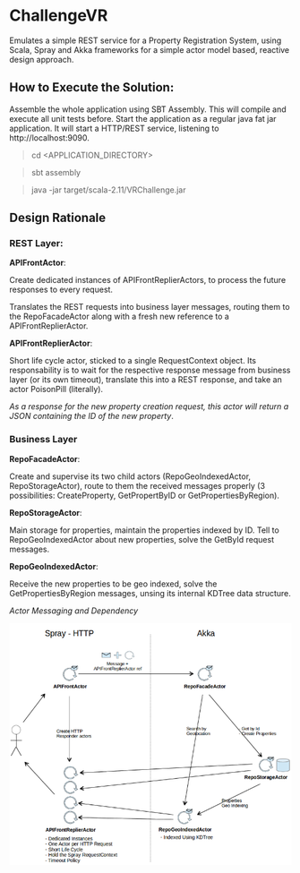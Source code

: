 ChallengeVR
===================

Emulates a simple REST service for a Property Registration System, using Scala, Spray and Akka frameworks for a simple actor model based, reactive design approach.

## How to Execute the Solution:

Assemble the whole application using SBT Assembly. This will compile and execute all unit tests before.
Start the application as a regular java fat jar application. It will start a HTTP/REST service, listening to http://localhost:9090.


> cd \<APPLICATION_DIRECTORY\>

> sbt assembly

> java -jar target/scala-2.11/VRChallenge.jar



## Design Rationale

### REST Layer:

**APIFrontActor**:

Create dedicated instances of APIFrontReplierActors, to process the future responses to every request. 

Translates the REST requests into business layer messages, routing them to the RepoFacadeActor along with a fresh new reference to a APIFrontReplierActor.

**APIFrontReplierActor**: 

Short life cycle actor, sticked to a single RequestContext object. Its responsability is to wait for the respective response message from business layer (or its own timeout), translate this into a REST response, and take an actor PoisonPill (literally). 

*As a response for the new property creation request, this actor will return a JSON containing the ID of the new property*.

### Business Layer

**RepoFacadeActor**: 

Create and supervise its two child actors (RepoGeoIndexedActor, RepoStorageActor), route to them the received messages properly (3 possibilities: CreateProperty, GetPropertByID or GetPropertiesByRegion).

**RepoStorageActor**: 

Main storage for properties, maintain the properties indexed by ID. Tell to RepoGeoIndexedActor about new properties, solve the GetById request messages.

**RepoGeoIndexedActor**: 

Receive the new properties to be geo indexed, solve the GetPropertiesByRegion messages, unsing its internal KDTree data structure.

*Actor Messaging and Dependency*

![](https://raw.githubusercontent.com/darciopacifico/ChallengeVR/master/diagram.png)

